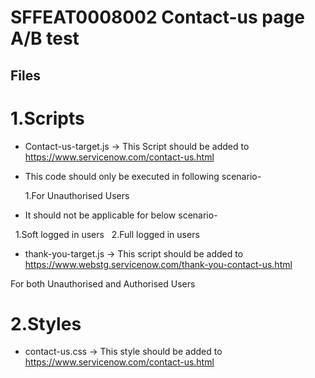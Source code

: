 # SFFEAT0008002 Contact-us page A/B test

## Files

# 1.Scripts

*  Contact-us-target.js -> This Script should be added to https://www.servicenow.com/contact-us.html 
* This code should only be executed in following scenario- 

    1.For Unauthorised Users

* It should not be applicable for below scenario-

        1.Soft logged in users
        2.Full logged in users

* thank-you-target.js -> This script should be added to https://www.webstg.servicenow.com/thank-you-contact-us.html

For both Unauthorised and Authorised Users

# 2.Styles

* contact-us.css -> This style should be added to https://www.servicenow.com/contact-us.html 
